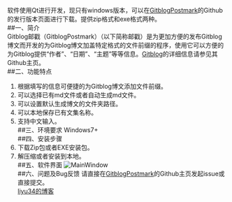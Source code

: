 软件使用Qt进行开发，现只有windows版本，可以在[GitblogPostmark](https://github.com/liyu34/GitblogPostmark/releases)的Github的发行版本页面进行下载。提供zip格式和exe格式两种。  
##一、简介  
Gitblog邮戳（GitblogPostmark）（以下简称邮戳）是为更加方便的发布Gitblog博文而开发的为Gitblog博文加盖特定格式的文件前缀的程序，使用它可以方便的为Gitblog提供“作者”、“日期”、“主题”等等信息。[Gitblog](https://github.com/jockchou/gitblog)的详细信息请参见其Github主页。  
##二、功能特点  
1. 根据填写的信息可便捷的为Gitblog博文添加文件前缀。
2. 可以选择已有md文件或者自动生成md文件。
3. 可以设置默认生成博文的文件夹路径。
4. 可以本地保存已有文集名称。
5. 支持中文输入。  
##三、环境要求
Windows7+  
##四、安装步骤
1. 下载Zip包或者EXE安装包。
2. 解压缩或者安装到本地。  
##五、软件界面
![MainWindow](http://liyu34.xyz/posts/GitblogPostmark/main.png)  
##六、问题及Bug反馈
请直接在[GitblogPostmark](https://github.com/liyu34/GitblogPostmark)的Github主页发起issue或直接提交。  
[liyu34的博客](http://liyu34.xyz)
